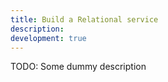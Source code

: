 ```yaml
---
title: Build a Relational service
description:
development: true
---
```


TODO: Some dummy description